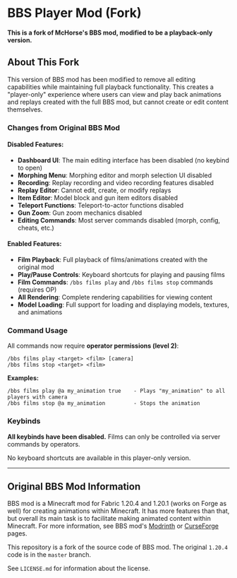 # BBS Player Mod (Fork)

**This is a fork of McHorse's BBS mod, modified to be a playback-only version.**

## About This Fork

This version of BBS mod has been modified to remove all editing capabilities while maintaining full playback functionality. This creates a "player-only" experience where users can view and play back animations and replays created with the full BBS mod, but cannot create or edit content themselves.

### Changes from Original BBS Mod

#### Disabled Features:
- **Dashboard UI**: The main editing interface has been disabled (no keybind to open)
- **Morphing Menu**: Morphing editor and morph selection UI disabled
- **Recording**: Replay recording and video recording features disabled
- **Replay Editor**: Cannot edit, create, or modify replays
- **Item Editor**: Model block and gun item editors disabled
- **Teleport Functions**: Teleport-to-actor functions disabled
- **Gun Zoom**: Gun zoom mechanics disabled
- **Editing Commands**: Most server commands disabled (morph, config, cheats, etc.)

#### Enabled Features:
- **Film Playback**: Full playback of films/animations created with the original mod
- **Play/Pause Controls**: Keyboard shortcuts for playing and pausing films
- **Film Commands**: `/bbs films play` and `/bbs films stop` commands (requires OP)
- **All Rendering**: Complete rendering capabilities for viewing content
- **Model Loading**: Full support for loading and displaying models, textures, and animations

### Command Usage

All commands now require **operator permissions (level 2)**:

```
/bbs films play <target> <film> [camera]
/bbs films stop <target> <film>
```

**Examples:**
```
/bbs films play @a my_animation true    - Plays "my_animation" to all players with camera
/bbs films stop @a my_animation         - Stops the animation
```

### Keybinds

**All keybinds have been disabled.** Films can only be controlled via server commands by operators.

No keyboard shortcuts are available in this player-only version.

---

## Original BBS Mod Information

BBS mod is a Minecraft mod for Fabric 1.20.4 and 1.20.1 (works on Forge as well) for creating animations within Minecraft. It has more features than that, but overall its main task is to facilitate making animated content within Minecraft. For more information, see BBS mod's [Modrinth](https://modrinth.com/mod/bbs-mod/) or [CurseForge](https://www.curseforge.com/minecraft/mc-mods/bbs-mod) pages.

This repository is a fork of the source code of BBS mod. The original `1.20.4` code is in the `master` branch.

See `LICENSE.md` for information about the license.